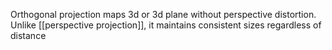 Orthogonal projection maps 3d or 3d plane without perspective distortion.
Unlike [[perspective projection]], it maintains consistent sizes regardless of distance